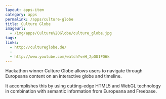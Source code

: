 ```yaml
---
layout: apps-item
category: apps
permalink: /apps/culture-globe
title: Culture Globe
imageurl:
  - /img/apps/Culture%20Globe/culture_globe.jpg
tags:
links:
  - http://cultureglobe.de/
  - 
  - http://www.youtube.com/watch?v=H_2pOU1FO6k
---
```


Hackathon winner Culture Globe allows users to navigate through Europeana content on an interactive globe and timeline.

It accomplishes this by using cutting-edge HTML5 and WebGL technology in combination with semantic information from Europeana and Freebase.

